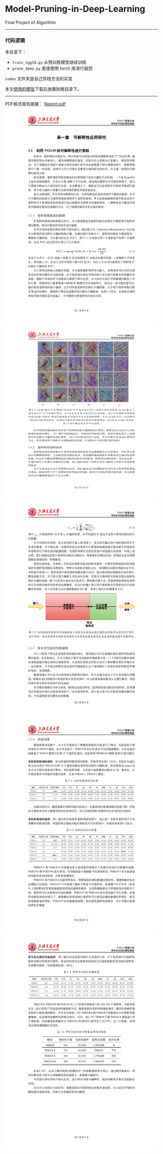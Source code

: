 # Model-Pruning-in-Deep-Learning

  Final Project of Algorithm

---

### 代码逻辑

本目录下：

- `train_vgg19.py` 从预训练模型继续训练
- `prune_demo.py` 直接使用 torch 库进行裁剪

`codes` 文件夹是自己剪枝方法的实现

本文[使用的模型](https://drive.google.com/file/d/1R8YnEVGW3r0ZVFY3Rly_LVAxtNZEBQg6/view?usp=sharing)下载后放置到根目录下。

---
PDF格式报告链接： [Report.pdf](README/Report.pdf) 
![1](README/1.jpg)
![2](README/2.jpg)
![3](README/3.jpg)
![4](README/4.jpg)
![5](README/5.jpg)
